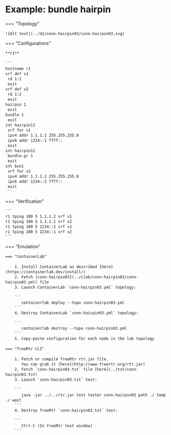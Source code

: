 # Example: bundle hairpin

=== "Topology"

    ![Alt text](../d2/conn-hairpin03/conn-hairpin03.svg)

=== "Configurations"

    **r1**

    ```
    hostname r1
    vrf def v1
     rd 1:1
     exit
    vrf def v2
     rd 1:2
     exit
    hairpin 1
     exit
    bundle 1
     exit
    int hairpin11
     vrf for v1
     ipv4 addr 1.1.1.1 255.255.255.0
     ipv6 addr 1234::1 ffff::
     exit
    int hairpin12
     bundle-gr 1
     exit
    int bun1
     vrf for v2
     ipv4 addr 1.1.1.2 255.255.255.0
     ipv6 addr 1234::2 ffff::
     exit
    ```

=== "Verification"

    ```
    r1 tping 100 5 1.1.1.2 vrf v1
    r1 tping 100 5 1.1.1.1 vrf v2
    r1 tping 100 5 1234::2 vrf v1
    r1 tping 100 5 1234::1 vrf v2
    ```

=== "Emulation"

    === "ContainerLab"

        1. Install ContainerLab as described [here](https://containerlab.dev/install/)  
        2. Fetch [conn-hairpin03](../clab/conn-hairpin03/conn-hairpin03.yml) file  
        3. Launch ContainerLab `conn-hairpin03.yml` topology:  

        ```
           containerlab deploy --topo conn-hairpin03.yml  
        ```
        4. Destroy ContainerLab `conn-hairpin03.yml` topology:  

        ```
           containerlab destroy --topo conn-hairpin03.yml  
        ```
        5. Copy-paste configuration for each node in the lab topology

    === "freeRtr CLI"

        1. Fetch or compile freeRtr rtr.jar file.  
           You can grab it [here](http://www.freertr.org/rtr.jar)  
        2. Fetch `conn-hairpin03.tst` file [here](../tst/conn-hairpin03.tst)  
        3. Launch `conn-hairpin03.tst` test:  

        ```
           java -jar ../../rtr.jar test tester conn-hairpin03 path ./ temp ./ wait
        ```
        4. Destroy freeRtr `conn-hairpin03.tst` test:  

        ```
           Ctrl-C (In freeRtr test window)
        ```

